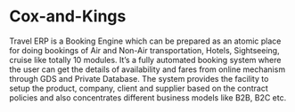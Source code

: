 # Cox-and-Kings
Travel ERP is a Booking Engine which can be prepared as an atomic place for doing bookings of Air and Non-Air transportation, Hotels, Sightseeing, cruise like totally 10 modules. It’s a fully automated booking system where the user can get the details of availability and fares from online mechanism through GDS and Private Database. The system provides the facility to setup the product, company, client and supplier based on the contract policies and also concentrates different business models like B2B, B2C etc.
